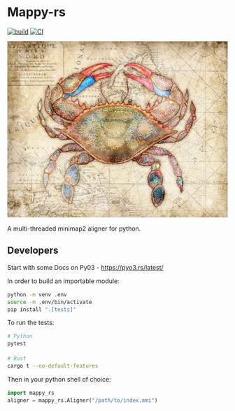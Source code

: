 # Mappy-rs
[![build](https://github.com/Adoni5/mappy-rs/actions/workflows/CI.yml/badge.svg)](https://github.com/Adoni5/mappy-rs/actions/workflows/CI.yml)
[![CI](https://github.com/Adoni5/mappy-rs/actions/workflows/check.yml/badge.svg)](https://github.com/Adoni5/mappy-rs/actions/workflows/check.yml)


![A map with a crab on it](img/crab_map.webp)

A multi-threaded minimap2 aligner for python.

## Developers
Start with some Docs on Py03 - https://pyo3.rs/latest/

In order to build an importable module:

```bash
python -m venv .env
source -m .env/bin/activate
pip install ".[tests]"
```

To run the tests:

```bash
# Python
pytest

# Rust
cargo t --no-default-features
```

Then in your python shell of choice:

```python
import mappy_rs
aligner = mappy_rs.Aligner("/path/to/index.mmi")
```
